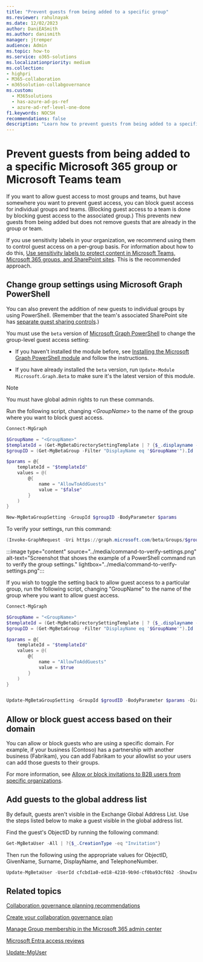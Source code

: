 ```yaml
---
title: "Prevent guests from being added to a specific group"
ms.reviewer: rahulnayak
ms.date: 12/02/2023
author: DaniEASmith
ms.author: danismith
manager: jtremper
audience: Admin
ms.topic: how-to
ms.service: o365-solutions
ms.localizationpriority: medium
ms.collection: 
- highpri
- M365-collaboration
- m365solution-collabgovernance
ms.custom:
  - M365solutions
  - has-azure-ad-ps-ref
  - azure-ad-ref-level-one-done
f1.keywords: NOCSH
recommendations: false
description: "Learn how to prevent guests from being added to a specific group"
---
```


# Prevent guests from being added to a specific Microsoft 365 group or Microsoft Teams team

If you want to allow guest access to most groups and teams, but have somewhere you want to prevent guest access, you can block guest access for individual groups and teams. (Blocking guest access to a team is done by blocking guest access to the associated group.) This prevents new guests from being added but does not remove guests that are already in the group or team.

If you use sensitivity labels in your organization, we recommend using them to control guest access on a per-group basis. For information about how to do this, [Use sensitivity labels to protect content in Microsoft Teams, Microsoft 365 groups, and SharePoint sites](../compliance/sensitivity-labels-teams-groups-sites.md). This is the recommended approach.

## Change group settings using Microsoft Graph PowerShell

You can also prevent the addition of new guests to individual groups by using PowerShell. (Remember that the team's associated SharePoint site has [separate guest sharing controls](/sharepoint/change-external-sharing-site).)

You must use the `beta` version of [Microsoft Graph PowerShell](/powershell/microsoftgraph/overview) to change the group-level guest access setting:

- If you haven't installed the module before, see [Installing the Microsoft Graph PowerShell module](/powershell/microsoftgraph/installation) and follow the instructions.

- If you have already installed the `beta` version, run `Update-Module Microsoft.Graph.Beta` to make sure it's the latest version of this module.

> [!NOTE]
> You must have global admin rights to run these commands. 

Run the following script, changing *\<GroupName\>* to the name of the group where you want to block guest access.

```PowerShell
Connect-MgGraph

$GroupName = "<GroupName>"
$templateId = (Get-MgBetaDirectorySettingTemplate | ? {$_.displayname -eq "group.unified.guest"}).Id
$groupID = (Get-MgBetaGroup -Filter "DisplayName eq '$GroupName'").Id

$params = @{
	templateId = "$templateId"
	values = @(
		@{
			name = "AllowToAddGuests"
			value = "$false"
		}
	)
}

New-MgBetaGroupSetting -GroupId $groupID -BodyParameter $params

```

To verify your settings, run this command:


```PowerShell
(Invoke-GraphRequest -Uri https://graph.microsoft.com/beta/Groups/$groupId/settings -Method GET).values.values
```

:::image type="content" source="../media/command-to-verify-settings.png" alt-text="Screenshot that shows the example of a PowerShell command run to verify the group settings." lightbox="../media/command-to-verify-settings.png":::

If you wish to toggle the setting back to allow guest access to a particular group, run the following script, changing "GroupName" to the name of the group where you want to allow guest access.

```PowerShell
Connect-MgGraph

$GroupName = "<GroupName>"
$templateId = (Get-MgBetaDirectorySettingTemplate | ? {$_.displayname -eq "group.unified.guest"}).Id
$groupID = (Get-MgBetaGroup -Filter "DisplayName eq '$GroupName'").Id

$params = @{
	templateId = "$templateId"
	values = @(
		@{
			name = "AllowToAddGuests"
			value = $true
		}
	)
}


Update-MgBetaGroupSetting -GroupId $groudID -BodyParameter $params -DirectorySettingId $templateId
```

## Allow or block guest access based on their domain

You can allow or block guests who are using a specific domain. For example, if your business (Contoso) has a partnership with another business (Fabrikam), you can add Fabrikam to your allowlist so your users can add those guests to their groups.

For more information, see [Allow or block invitations to B2B users from specific organizations](/azure/active-directory/b2b/allow-deny-list).

## Add guests to the global address list

By default, guests aren't visible in the Exchange Global Address List. Use the steps listed below to make a guest visible in the global address list.

Find the guest's ObjectID by running the following command:

```PowerShell
Get-MgBetaUser -All | ?{$_.CreationType -eq "Invitation"}
```

Then run the following using the appropriate values for ObjectID, GivenName, Surname, DisplayName, and TelephoneNumber.

```PowerShell
Update-MgBetaUser -UserId cfcbd1a0-ed18-4210-9b9d-cf0ba93cf6b2 -ShowInAddressList -GivenName 'Megan' -Surname 'Bowen' -DisplayName 'Megan Bowen' -mobilePhone '555-555-5555'
```

## Related topics

[Collaboration governance planning recommendations](collaboration-governance-overview.md#collaboration-governance-planning-recommendations)

[Create your collaboration governance plan](collaboration-governance-first.md)

[Manage Group membership in the Microsoft 365 admin center](../admin/create-groups/add-or-remove-members-from-groups.md)
  
[Microsoft Entra access reviews](/azure/active-directory/active-directory-azure-ad-controls-perform-access-review)

[Update-MgUser](/powershell/module/microsoft.graph.users/update-mguser)
